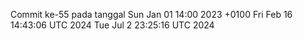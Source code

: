 Commit ke-55 pada tanggal Sun Jan 01 14:00 2023 +0100
Fri Feb 16 14:43:06 UTC 2024
Tue Jul  2 23:25:16 UTC 2024
